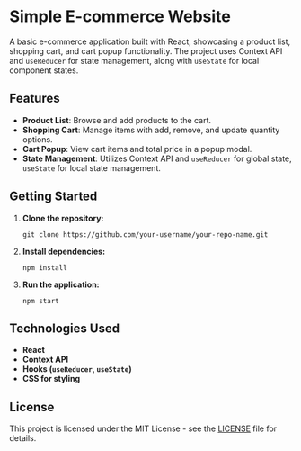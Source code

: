 <h1>Simple E-commerce Website</h1>

<p>A basic e-commerce application built with React, showcasing a product list, shopping cart, and cart popup functionality. The project uses Context API and <code>useReducer</code> for state management, along with <code>useState</code> for local component states.</p>

<h2>Features</h2>
<ul>
    <li><strong>Product List</strong>: Browse and add products to the cart.</li>
    <li><strong>Shopping Cart</strong>: Manage items with add, remove, and update quantity options.</li>
    <li><strong>Cart Popup</strong>: View cart items and total price in a popup modal.</li>
    <li><strong>State Management</strong>: Utilizes Context API and <code>useReducer</code> for global state, <code>useState</code> for local state management.</li>
</ul>

<h2>Getting Started</h2>
<ol>
    <li><strong>Clone the repository:</strong>
        <pre><code>git clone https://github.com/your-username/your-repo-name.git</code></pre>
    </li>
    <li><strong>Install dependencies:</strong>
        <pre><code>npm install</code></pre>
    </li>
    <li><strong>Run the application:</strong>
        <pre><code>npm start</code></pre>
    </li>
</ol>

<h2>Technologies Used</h2>
<ul>
    <li><strong>React</strong></li>
    <li><strong>Context API</strong></li>
    <li><strong>Hooks (<code>useReducer</code>, <code>useState</code>)</strong></li>
    <li><strong>CSS for styling</strong></li>
</ul>

<h2>License</h2>
<p>This project is licensed under the MIT License - see the <a href="LICENSE">LICENSE</a> file for details.</p>
